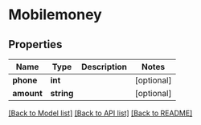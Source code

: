 # Mobilemoney

## Properties
Name | Type | Description | Notes
------------ | ------------- | ------------- | -------------
**phone** | **int** |  | [optional] 
**amount** | **string** |  | [optional] 

[[Back to Model list]](../README.md#documentation-for-models) [[Back to API list]](../README.md#documentation-for-api-endpoints) [[Back to README]](../README.md)


